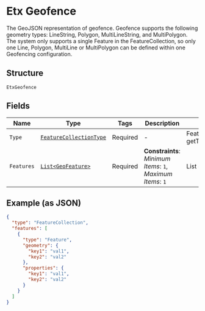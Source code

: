 
# Etx Geofence

The GeoJSON representation of geofence. Geofence supports the following geometry types: LineString, Polygon, MultiLineString, and MultiPolygon. The system only supports a single Feature in the FeatureCollection, so only one Line, Polygon, MultiLine or MultiPolygon can be defined within one Geofencing configuration.

## Structure

`EtxGeofence`

## Fields

| Name | Type | Tags | Description | Getter | Setter |
|  --- | --- | --- | --- | --- | --- |
| `Type` | [`FeatureCollectionType`](../../doc/models/feature-collection-type.md) | Required | - | FeatureCollectionType getType() | setType(FeatureCollectionType type) |
| `Features` | [`List<GeoFeature>`](../../doc/models/geo-feature.md) | Required | **Constraints**: *Minimum Items*: `1`, *Maximum Items*: `1` | List<GeoFeature> getFeatures() | setFeatures(List<GeoFeature> features) |

## Example (as JSON)

```json
{
  "type": "FeatureCollection",
  "features": [
    {
      "type": "Feature",
      "geometry": {
        "key1": "val1",
        "key2": "val2"
      },
      "properties": {
        "key1": "val1",
        "key2": "val2"
      }
    }
  ]
}
```

